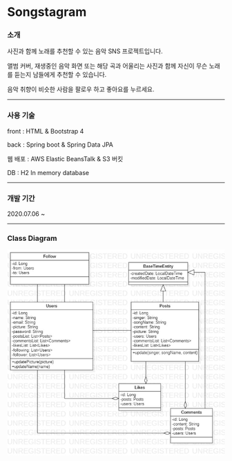# Songstagram

[프로젝트 링크]: http://songstagram-env.eba-rhjikqps.us-east-2.elasticbeanstalk.com/	"Songstagram"



### 소개

사진과 함께 노래를 추천할 수 있는 음악 SNS 프로젝트입니다.

앨범 커버, 재생중인 음악 화면 또는 해당 곡과 어울리는 사진과 함께 자신이 무슨 노래를 듣는지 남들에게 추천할 수 있습니다.

음악 취향이 비슷한 사람을 팔로우 하고 좋아요를 누르세요.



------



### 사용 기술

front : HTML & Bootstrap 4

back : Spring boot & Spring Data JPA

웹 배포 : AWS Elastic BeansTalk & S3 버킷

DB : H2 In memory database



------



### 개발 기간

2020.07.06 ~ 



------



### Class Diagram

![Class Diagram](https://github.com/chosh95/Songstagram/blob/master/ClassDiagram/ClassDiagram.jpg?raw=true)

